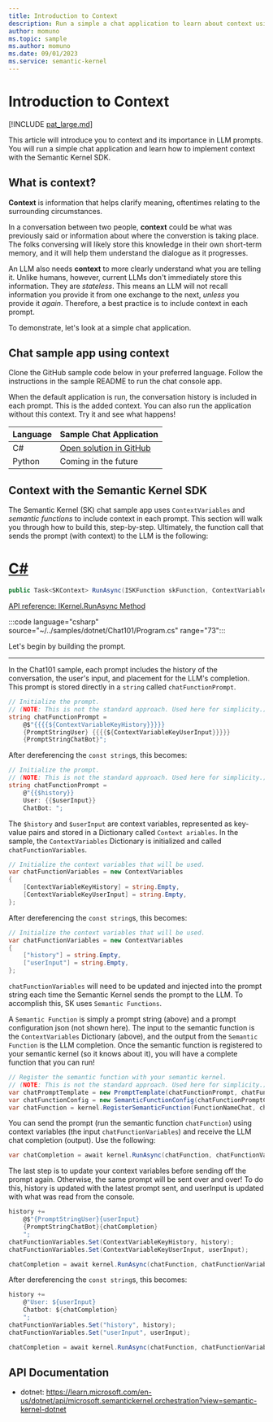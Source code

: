 ```yaml
---
title: Introduction to Context
description: Run a simple a chat application to learn about context using the Semantic Kernel.
author: momuno
ms.topic: sample
ms.author: momuno
ms.date: 09/01/2023
ms.service: semantic-kernel
---
```


# Introduction to Context

[!INCLUDE [pat_large.md](../includes/pat_large.md)]

This article will introduce you to context and its importance in LLM prompts. You will run a simple chat application and learn how to implement context with the Semantic Kernel SDK. 

## What is context?

**Context** is information that helps clarify meaning, oftentimes relating to the surrounding circumstances.

In a conversation between two people, **context** could be what was previously said or information about where the converstion is taking place. The folks conversing will likely store this knowledge in their own short-term memory, and it will help them understand the dialogue as it progresses.

An LLM also needs **context** to more clearly understand what you are telling it. Unlike humans, however, current LLMs don't immediately store this information. They are *stateless*. This means an LLM will not recall information you provide it from one exchange to the next, *unless* you provide it *again*. Therefore, a best practice is to include context in each prompt.

To demonstrate, let's look at a simple chat application.

## Chat sample app using context
Clone the GitHub sample code below in your preferred language. Follow the instructions in the sample README to run the chat console app.

When the default application is run, the conversation history is included in each prompt. This is the added context. You can also run the application without this context. Try it and see what happens!

| Language  | Sample Chat Application |
| --------- | ----------------------- |
| C#        | [Open solution in GitHub](https://github.com/MicrosoftDocs/semantic-kernel-docs/tree/main/samples/dotnet/Chat101) |
| Python    | Coming in the future |

## Context with the Semantic Kernel SDK

The Semantic Kernel (SK) chat sample app uses `ContextVariables` and *semantic functions* to include context in each prompt. This section will walk you through how to build this, step-by-step. Ultimately, the function call that sends the prompt (with context) to the LLM is the following:

# [C#](#tab/Csharp)

```csharp
public Task<SKContext> RunAsync(ISKFunction skFunction, ContextVariables? variables = null, CancellationToken cancellationToken = default)
```

[API reference: IKernel.RunAsync Method](https://learn.microsoft.com/en-us/dotnet/api/microsoft.semantickernel.ikernel.runasync?view=semantic-kernel-dotnet#microsoft-semantickernel-ikernel-runasync(microsoft-semantickernel-skilldefinition-iskfunction-microsoft-semantickernel-orchestration-contextvariables-system-threading-cancellationtoken))



:::code language="csharp" source="~/../samples/dotnet/Chat101/Program.cs" range="73":::




Let's begin by building the prompt.


-----
In the Chat101 sample, each prompt includes the history of the conversation, the user's input, and placement for the LLM's completion. This prompt is stored directly in a `string` called `chatFunctionPrompt`.  
        
```csharp
// Initialize the prompt.
// (NOTE: This is not the standard approach. Used here for simplicity.)
string chatFunctionPrompt = 
    @$"{{{{${ContextVariableKeyHistory}}}}}
    {PromptStringUser} {{{{${ContextVariableKeyUserInput}}}}}
    {PromptStringChatBot}";
```

After dereferencing the `const string`s, this becomes:
        
```csharp
// Initialize the prompt.
// (NOTE: This is not the standard approach. Used here for simplicity.)
string chatFunctionPrompt = 
    @"{{$history}}
    User: {{$userInput}}
    ChatBot: ";
```

The `$history` and `$userInput` are context variables, represented as key-value pairs and stored in a Dictionary called `Context ariables`. In the sample, the `ContextVariables` Dictionary is initialized and called `chatFunctionVariables`.

```csharp
// Initialize the context variables that will be used.
var chatFunctionVariables = new ContextVariables
{
    [ContextVariableKeyHistory] = string.Empty,
    [ContextVariableKeyUserInput] = string.Empty,
};
```

After dereferencing the `const string`s, this becomes:
        
```csharp
// Initialize the context variables that will be used.
var chatFunctionVariables = new ContextVariables
{
    ["history"] = string.Empty,
    ["userInput"] = string.Empty,
};
```

`chatFunctionVariables` will need to be updated and injected into the prompt string each time the Semantic Kernel sends the prompt to the LLM. To accomplish this, SK uses `Semantic Functions`.

A `Semantic Function` is simply a prompt string (above) and a prompt configuration json (not shown here). The input to the semantic function is the `ContextVariables` Dictionary (above), and the output from the `Semantic Function` is the LLM completion. Once the semantic function is registered to your semantic kernel (so it knows about it), you will have a complete function that you can run!

```csharp
// Register the semantic function with your semantic kernel.
// (NOTE: This is not the standard approach. Used here for simplicity.)
var chatPromptTemplate = new PromptTemplate(chatFunctionPrompt, chatFunctionPromptConfig, kernel);
var chatFunctionConfig = new SemanticFunctionConfig(chatFunctionPromptConfig, chatPromptTemplate);
var chatFunction = kernel.RegisterSemanticFunction(FunctionNameChat, chatFunctionConfig);
```

You can send the prompt (run the semantic function `chatFunction`) using context variables (the input `chatFunctionVariables`) and receive the LLM chat completion (output). Use the following:

```csharp
var chatCompletion = await kernel.RunAsync(chatFunction, chatFunctionVariables);
```

The last step is to update your context variables before sending off the prompt again. Otherwise, the same prompt will be sent over and over! To do this, history is updated with the latest prompt sent, and userInput is updated with what was read from the console.

```csharp
history += 
    @$"{PromptStringUser}{userInput}
    {PromptStringChatBot}{chatCompletion}
    ";
chatFunctionVariables.Set(ContextVariableKeyHistory, history);
chatFunctionVariables.Set(ContextVariableKeyUserInput, userInput);

chatCompletion = await kernel.RunAsync(chatFunction, chatFunctionVariables);
```

After dereferencing the `const string`s, this becomes:

```csharp
history += 
    @"User: ${userInput}
    Chatbot: ${chatCompletion}
    ";
chatFunctionVariables.Set("history", history);
chatFunctionVariables.Set("userInput", userInput);

chatCompletion = await kernel.RunAsync(chatFunction, chatFunctionVariables);
```

## API Documentation
- dotnet: https://learn.microsoft.com/en-us/dotnet/api/microsoft.semantickernel.orchestration?view=semantic-kernel-dotnet
